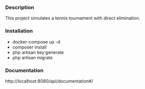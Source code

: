 ### Description
This project simulates a tennis tournament with direct elimination.

### Installation
- docker-compose up -d
- composer install
- php artisan key:generate
- php artisan migrate

### Documentation
http://localhost:8080/api/documentation#/